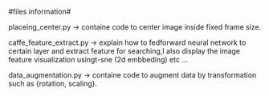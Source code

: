 #files information#

placeing_center.py -> containe code to center image inside fixed frame size.

caffe_feature_extract.py -> explain how to fedforward neural network to certain layer and extract feature for searching,I also display the image feature visualization usingt-sne (2d embbeding)  etc ...

data_augmentation.py -> containe code to  augment data by transformation such as {rotation, scaling}.